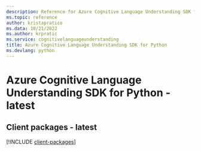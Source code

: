 ```yaml
---
description: Reference for Azure Cognitive Language Understanding SDK for Python
ms.topic: reference
author: kristapratico
ms.data: 10/21/2022
ms.author: krpratic
ms.service: cognitivelanguageunderstanding
title: Azure Cognitive Language Understanding SDK for Python
ms.devlang: python
---
```

# Azure Cognitive Language Understanding SDK for Python - latest

## Client packages - latest
[!INCLUDE [client-packages](cognitive-language-understanding-client-index.md)]